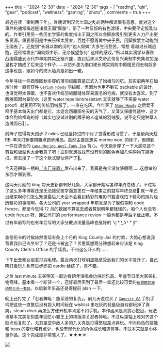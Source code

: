 +++
title = "2024-12-30"
date = "2024-12-30"
tags = [
    "reading",
    "qin",
    "gear",
    "podcast",
    "wellness",
    "gaming",
    "photo",
]
comments = true
+++

最近在读「秦制两千年」，昨晚读到汉代七国之乱的两种解读很有意思。就对这个事件的通常描述是诸侯王国”膨胀“，带了一种反叛的有色滤镜，中央要平定叛乱似的。作者引用另一些历史学家的角度指出王国之所以会膨胀吸引到更多人力产出更多资源，重要原因是中央压榨太厉害，百姓不愿再做中央子民，用脚投票主动跑到王国去了。还提到“长城以南的汉的“边人奴婢”大多生活愁苦，常想 着越过长城逃跑，还经常发出“闻匈奴中乐，无奈候望急何” 这样的感叹。”所以其实润学从春秋战国鼎盛到汉代中早期其实还挺兴盛，直到后来汉文帝武帝复兴秦制中央集权加强皇权才搞成了后来这个样子……以防外患为借口建长城实则防中原国民润去匈奴多这事也是，跟如今的防火墙真是如出一辙。

今年寻找一件西雅图秋冬穿的薄羽绒服算是正式入了始祖鸟的坑。其实前两年在加州时候一直有穿件 [`Cerium Hoody`](https://amzn.to/49Zsanq) 羽绒服，但因为也用不到它 packable 的设计，也没觉得太保暖，也不喜欢传统羽绒服缝线容易漏毛的毛病，就没有太喜欢。到了西雅图因为要防水（这里 water repellent/resistant 其实就够了不需要 water proof）就更用不到传统羽绒服了，一直在吃灰。今年买了 [`Atom Hoody`](https://amzn.to/3CE6rog) 之后爱不释手基本每天出门都是它，太适合西雅图冬天的天气了，又薄又保暖性适中，这才体会到始祖鸟的好（其实也没试过别的牌子的人造绒的羽绒服，说不定只是种草人造绒而已🤣）。

前阵子觉得每天跑步 2 miles 已经坚持过四个月了觉得形成习惯了，于是前两天趁 REI 年末打折要购置点跑步用品。虽然主要是想买 merino wool 的袜子，但捞到一件在清仓的 [`Lana Merino Wool Tank Top`](https://amzn.to/41WhS5E) 背心。今天跑步穿了一下大感叹这个剪裁和版型也太合我意了吧！立刻就想找找有没有别的颜色再加几件购物车蹲折扣。但去搜了一下这个款式疑似停产了🥹。

今天还把新一期的[「出厂设置」](https://blog.douchi.space/podcast-otd-ep3/?utm_source=daily)发布出来了。我真是完全没放够假啊……这想做的东西才哪到哪。

这两天订阅的 blog 每天更新都有好几条，大家都开始写各种年终总结了。不过写了这么多年博客还是无法接受按字面意思在一年结束之前就写年终总结🥹 就一年还没结束啊你们怎么知道最后几天会不会看到精彩的电影书籍游戏拍下精彩的照片经历精彩的事情啊。各大公司的 year wrapped 年前发是为了躲假期和 code freeze，都至今觉得 12 月的数据不算进去或者算到明年都怪怪的，咱个人也没有 code freeze 呀，连公司们的 performance review 一般也都是年后才截止嘛。不过有年前写的也有年后写的大家分散点流量高峰也挺好的乁། * ❛ ͟ʖ ❛ * །ㄏ

查信用卡的时候赫然发现有条上个月的 King County Jail 的付款，大惊心想说我背着我自己去坐牢了？还是卡被盗了？苦思冥想两分钟想起来应该是 King County Clerk's Office 的手续费。不带这么吓人的…… 

下午出去和女朋友打羽毛球。最近两次打球明显能感受到我们的水平提升了，自己瞎打着玩儿也有进步还把 cardio 给练了，真不错。

之后 last minute 去买明天一起边看跨年演唱会边拼的乐高。年底节日季大家买礼物高峰，基本看一个断货一个，还好最后买到了最后一盒还比较可爱的[`长颈鹿非洲动物三合一套装`](https://amzn.to/3ZZ8DPf)。以后新年乐高还是得提前 plan 一下。

晚上还打完了「忍者神龟：施莱德的复仇」。前几天说过买了 [`Gamesir G8`](https://amzn.to/4fx0vvn) 手机手柄把这些一直推后没有投入时间玩在 wishlist 里吃灰的轻量级游戏都玩掉了真爽，steam deck 再怎么方便开机率肯定不如手机。本作画风是真赏心悦目，玩法也基本完美复刻童年回忆小霸王上的横版清关忍者神龟。不过纵深轴上难对齐这个缺点也复刻了，尤其是空中敌人多的几关真是打得憋屈差点弃玩。不同角色的技能和 boss 的变化略有点少，也没有现代化的角色成长和道具等。不过本来就是小体量作品，这个完成度非常感人了。★★★☆

![](https://media.douchi.space/douchi/media_attachments/files/113/722/220/287/263/361/original/0582a95c5d7595a2.png)
